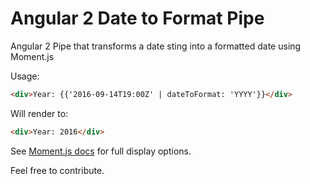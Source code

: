 # Angular 2 Date to Format Pipe
Angular 2 Pipe that transforms a date sting into a formatted date using Moment.js

Usage:

```html
<div>Year: {{'2016-09-14T19:00Z' | dateToFormat: 'YYYY'}}</div>
```

Will render to:

```html
<div>Year: 2016</div>
```

See [Moment.js docs](http://momentjs.com/docs/#/displaying/) for full display options.

Feel free to contribute.